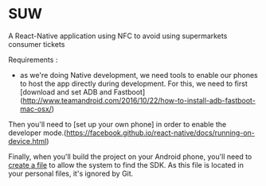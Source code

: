 # SUW
A React-Native application using NFC to avoid using supermarkets consumer tickets

Requirements :
- as we're doing Native development, we need tools to enable our phones to host the app directly during development.
For this, we need to first [download and set ADB and Fastboot] (http://www.teamandroid.com/2016/10/22/how-to-install-adb-fastboot-mac-osx/)  

Then you'll need to [set up your own phone] in order to enable the developer mode.(https://facebook.github.io/react-native/docs/running-on-device.html)

Finally, when you'll build the project on your Android phone, you'll need to [create a file](https://stackoverflow.com/a/32640154/4578919) to allow the system to find the SDK.
As this file is located in your personal files, it's ignored by Git.
